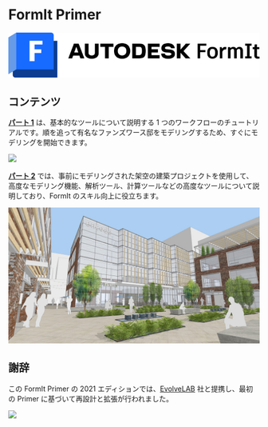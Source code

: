 # FormIt Primer

![](<../.gitbook/assets/formit intro hero image.png>)

## コンテンツ

[**パート 1**](https://windows.help.formit.autodesk.com/building-the-farnsworth-house/part-i) は、基本的なツールについて説明する 1 つのワークフローのチュートリアルです。順を追って有名なファンズワース邸をモデリングするため、すぐにモデリングを開始できます。

![](<../.gitbook/assets/farnsworth-house (1).png>)

[**パート 2**](https://windows.help.formit.autodesk.com/building-the-farnsworth-house/part-ii) では、事前にモデリングされた架空の建築プロジェクトを使用して、高度なモデリング機能、解析ツール、計算ツールなどの高度なツールについて説明しており、FormIt のスキル向上に役立ちます。

![](<../.gitbook/assets/screen1 (1).jpg>)

## 謝辞

この FormIt Primer の 2021 エディションでは、[EvolveLAB](https://www.evolvelab.io/) 社と提携し、最初の Primer に基づいて再設計と拡張が行われました。

[![](<../.gitbook/assets/evolvelab\_logo\_\_horizontal (1).png>)](https://www.evolvelab.io)
